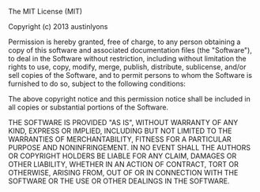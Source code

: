 The MIT License (MIT)

Copyright (c) 2013 austinlyons

Permission is hereby granted, free of charge, to any person obtaining a
copy of
this software and associated documentation files (the "Software"), to
deal in
the Software without restriction, including without limitation the
rights to
use, copy, modify, merge, publish, distribute, sublicense, and/or sell
copies of
the Software, and to permit persons to whom the Software is furnished to
do so,
subject to the following conditions:

The above copyright notice and this permission notice shall be included
in all
copies or substantial portions of the Software.

THE SOFTWARE IS PROVIDED "AS IS", WITHOUT WARRANTY OF ANY KIND, EXPRESS
OR
IMPLIED, INCLUDING BUT NOT LIMITED TO THE WARRANTIES OF MERCHANTABILITY,
FITNESS
FOR A PARTICULAR PURPOSE AND NONINFRINGEMENT. IN NO EVENT SHALL THE
AUTHORS OR
COPYRIGHT HOLDERS BE LIABLE FOR ANY CLAIM, DAMAGES OR OTHER LIABILITY,
WHETHER
IN AN ACTION OF CONTRACT, TORT OR OTHERWISE, ARISING FROM, OUT OF OR IN
CONNECTION WITH THE SOFTWARE OR THE USE OR OTHER DEALINGS IN THE
SOFTWARE.

        
          

